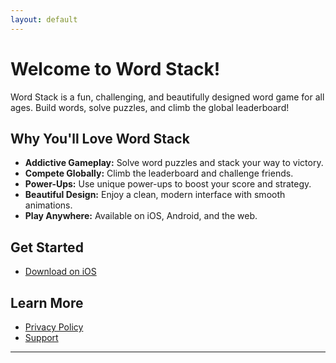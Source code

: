 ```yaml
---
layout: default
---
```




# Welcome to Word Stack!

Word Stack is a fun, challenging, and beautifully designed word game for all ages. Build words, solve puzzles, and climb the global leaderboard!

## Why You'll Love Word Stack
- **Addictive Gameplay:** Solve word puzzles and stack your way to victory.
- **Compete Globally:** Climb the leaderboard and challenge friends.
- **Power-Ups:** Use unique power-ups to boost your score and strategy.
- **Beautiful Design:** Enjoy a clean, modern interface with smooth animations.
- **Play Anywhere:** Available on iOS, Android, and the web.

## Get Started
- [Download on iOS](https://apps.apple.com/app/word-stack/id6744039217)

## Learn More
- [Privacy Policy](/privacy.html)
- [Support](/support.html)

---
